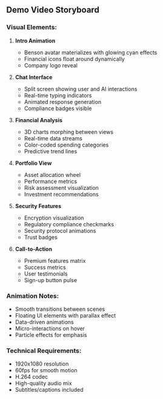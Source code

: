 ## Demo Video Storyboard

### Visual Elements:
1. **Intro Animation**
   - Benson avatar materializes with glowing cyan effects
   - Financial icons float around dynamically
   - Company logo reveal

2. **Chat Interface**
   - Split screen showing user and AI interactions
   - Real-time typing indicators
   - Animated response generation
   - Compliance badges visible

3. **Financial Analysis**
   - 3D charts morphing between views
   - Real-time data streams
   - Color-coded spending categories
   - Predictive trend lines

4. **Portfolio View**
   - Asset allocation wheel
   - Performance metrics
   - Risk assessment visualization
   - Investment recommendations

5. **Security Features**
   - Encryption visualization
   - Regulatory compliance checkmarks
   - Security protocol animations
   - Trust badges

6. **Call-to-Action**
   - Premium features matrix
   - Success metrics
   - User testimonials
   - Sign-up button pulse

### Animation Notes:
- Smooth transitions between scenes
- Floating UI elements with parallax effect
- Data-driven animations
- Micro-interactions on hover
- Particle effects for emphasis

### Technical Requirements:
- 1920x1080 resolution
- 60fps for smooth motion
- H.264 codec
- High-quality audio mix
- Subtitles/captions included